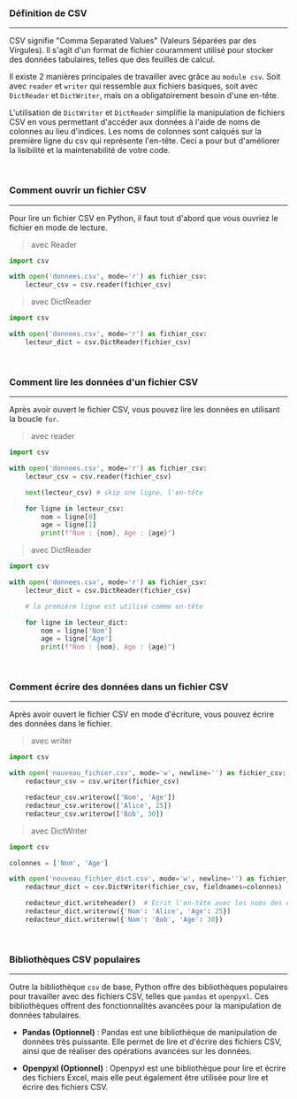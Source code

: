 ### Définition de CSV

---

CSV signifie "Comma Separated Values" (Valeurs Séparées par des Virgules). Il s'agit d'un format de fichier couramment utilisé pour stocker des données tabulaires, telles que des feuilles de calcul.

Il existe 2 manières principales de travailler avec grâce au `module csv`. Soit avec `reader` et `writer` qui ressemble aux fichiers basiques, soit avec `DictReader` et `DictWriter`, mais on a obligatoirement besoin d'une en-tête.

L'utilisation de `DictWriter` et `DictReader` simplifie la manipulation de fichiers CSV en vous permettant d'accéder aux données à l'aide de noms de colonnes au lieu d'indices. Les noms de colonnes sont calqués sur la première ligne du csv qui représente l'en-tête. Ceci a pour but d'améliorer la lisibilité et la maintenabilité de votre code.

<br>

### Comment ouvrir un fichier CSV

---

Pour lire un fichier CSV en Python, il faut tout d'abord que vous ouvriez le fichier en mode de lecture.

> avec Reader

```python
import csv

with open('donnees.csv', mode='r') as fichier_csv:
    lecteur_csv = csv.reader(fichier_csv)
```

> avec DictReader

```python
import csv

with open('donnees.csv', mode='r') as fichier_csv:
    lecteur_dict = csv.DictReader(fichier_csv)
```

<br>

### Comment lire les données d'un fichier CSV

---

Après avoir ouvert le fichier CSV, vous pouvez lire les données en utilisant la boucle `for`.

> avec reader

```python
import csv

with open('donnees.csv', mode='r') as fichier_csv:
    lecteur_csv = csv.reader(fichier_csv)

	next(lecteur_csv) # skip une ligne, l'en-tête

    for ligne in lecteur_csv:
        nom = ligne[0]
        age = ligne[1]
        print(f"Nom : {nom}, Age : {age}")
```

> avec DictReader

```python
import csv

with open('donnees.csv', mode='r') as fichier_csv:
    lecteur_dict = csv.DictReader(fichier_csv)

	# la première ligne est utilisé comme en-tête

    for ligne in lecteur_dict:
        nom = ligne['Nom']
        age = ligne['Age']
        print(f"Nom : {nom}, Age : {age}")
```

<br>

### Comment écrire des données dans un fichier CSV

---

Après avoir ouvert le fichier CSV en mode d'écriture, vous pouvez écrire des données dans le fichier.

> avec writer

```python
import csv

with open('nouveau_fichier.csv', mode='w', newline='') as fichier_csv:
    redacteur_csv = csv.writer(fichier_csv)

    redacteur_csv.writerow(['Nom', 'Age'])
    redacteur_csv.writerow(['Alice', 25])
    redacteur_csv.writerow(['Bob', 30])
```

> avec DictWriter

```python
import csv

colonnes = ['Nom', 'Age']

with open('nouveau_fichier_dict.csv', mode='w', newline='') as fichier_csv:
    redacteur_dict = csv.DictWriter(fichier_csv, fieldnames=colonnes)

    redacteur_dict.writeheader()  # Écrit l'en-tête avec les noms des colonnes
    redacteur_dict.writerow({'Nom': 'Alice', 'Age': 25})
    redacteur_dict.writerow({'Nom': 'Bob', 'Age': 30})
```

<br>

### Bibliothèques CSV populaires

---

Outre la bibliothèque `csv` de base, Python offre des bibliothèques populaires pour travailler avec des fichiers CSV, telles que `pandas` et `openpyxl`. Ces bibliothèques offrent des fonctionnalités avancées pour la manipulation de données tabulaires.

- **Pandas (Optionnel)** : Pandas est une bibliothèque de manipulation de données très puissante. Elle permet de lire et d'écrire des fichiers CSV, ainsi que de réaliser des opérations avancées sur les données.

- **Openpyxl (Optionnel)** : Openpyxl est une bibliothèque pour lire et écrire des fichiers Excel, mais elle peut également être utilisée pour lire et écrire des fichiers CSV.